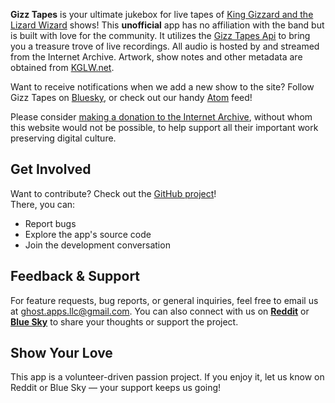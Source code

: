 **Gizz Tapes** is your ultimate jukebox for live tapes of [King Gizzard and the Lizard Wizard](https://kinggizzardandthelizardwizard.com/) shows!
This **unofficial** app has no affiliation with the band but is built with love for the community.
It utilizes the [Gizz Tapes Api](https://tapes.kglw.net/api/docs/) to bring you a treasure trove of live recordings.
All audio is hosted by and streamed from the Internet Archive. Artwork, show notes and other metadata are obtained from [KGLW.net](http://kglw.net).

Want to receive notifications when we add a new show to the site? Follow Gizz Tapes 
on [Bluesky](https://bsky.app/profile/tapes.kglw.net), or check out our handy 
[Atom](https://tapes.kglw.net/feed.xml) feed!

Please consider [making a donation to the Internet Archive](https://archive.org/donate), without 
whom this website would not be possible, to help support all their important work preserving digital culture.

## Get Involved
Want to contribute? Check out the [GitHub project](https://github.com/Ghost-Applications/gizz-tapes)!  
There, you can:
- Report bugs
- Explore the app's source code
- Join the development conversation

## Feedback & Support
For feature requests, bug reports, or general inquiries, feel free to email us at
[ghost.apps.llc@gmail.com](mailto:ghost.apps.llc@gmail.com). You can also connect with us on
[**Reddit**](https://www.reddit.com/user/Rough_Host8179/) or
[**Blue Sky**](https://bsky.app/profile/ghostapps.bsky.social) to share your thoughts or support the project.

## Show Your Love
This app is a volunteer-driven passion project. If you enjoy it, let us know on Reddit or Blue Sky — your support keeps us going!
